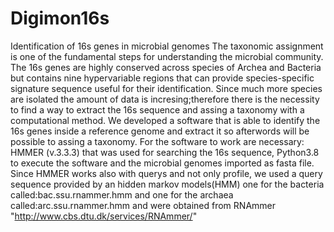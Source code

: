 # Digimon16s
Identification of 16s genes in microbial genomes
The taxonomic assignment is one of the fundamental steps for understanding the microbial community.
The 16s genes are highly conserved across species of Archea and Bacteria but contains nine hypervariable regions that can provide species-specific signature sequence useful for their identification.
Since much more species are isolated the amount of data is incresing;therefore there is the necessity to find a way to extract the 16s sequence and assing a taxonomy with a computational method.
We developed a software that is able to identify the 16s genes inside a reference genome and extract it so afterwords will be possible to assing a taxonomy.
For the software to work are necessary: HMMER (v.3.3.3) that was used for searching the 16s sequence, Python3.8 to execute the software and the microbial genomes imported as fasta file. Since HMMER works also with querys and not only profile, we used a query sequence provided by an hidden markov models(HMM) one for the bacteria called:bac.ssu.rnammer.hmm and one for the archaea called:arc.ssu.rnammer.hmm and were obtained from RNAmmer "http://www.cbs.dtu.dk/services/RNAmmer/"
